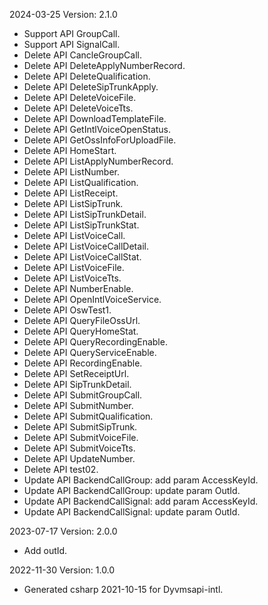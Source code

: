 2024-03-25 Version: 2.1.0
- Support API GroupCall.
- Support API SignalCall.
- Delete API CancleGroupCall.
- Delete API DeleteApplyNumberRecord.
- Delete API DeleteQualification.
- Delete API DeleteSipTrunkApply.
- Delete API DeleteVoiceFile.
- Delete API DeleteVoiceTts.
- Delete API DownloadTemplateFile.
- Delete API GetIntlVoiceOpenStatus.
- Delete API GetOssInfoForUploadFile.
- Delete API HomeStart.
- Delete API ListApplyNumberRecord.
- Delete API ListNumber.
- Delete API ListQualification.
- Delete API ListReceipt.
- Delete API ListSipTrunk.
- Delete API ListSipTrunkDetail.
- Delete API ListSipTrunkStat.
- Delete API ListVoiceCall.
- Delete API ListVoiceCallDetail.
- Delete API ListVoiceCallStat.
- Delete API ListVoiceFile.
- Delete API ListVoiceTts.
- Delete API NumberEnable.
- Delete API OpenIntlVoiceService.
- Delete API OswTest1.
- Delete API QueryFileOssUrl.
- Delete API QueryHomeStat.
- Delete API QueryRecordingEnable.
- Delete API QueryServiceEnable.
- Delete API RecordingEnable.
- Delete API SetReceiptUrl.
- Delete API SipTrunkDetail.
- Delete API SubmitGroupCall.
- Delete API SubmitNumber.
- Delete API SubmitQualification.
- Delete API SubmitSipTrunk.
- Delete API SubmitVoiceFile.
- Delete API SubmitVoiceTts.
- Delete API UpdateNumber.
- Delete API test02.
- Update API BackendCallGroup: add param AccessKeyId.
- Update API BackendCallGroup: update param OutId.
- Update API BackendCallSignal: add param AccessKeyId.
- Update API BackendCallSignal: update param OutId.


2023-07-17 Version: 2.0.0
- Add outId.

2022-11-30 Version: 1.0.0
- Generated csharp 2021-10-15 for Dyvmsapi-intl.

